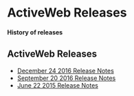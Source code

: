 <div class="page-header">
   <h1>ActiveWeb Releases</h1>
   <h4>History of releases</h4>
</div>

## ActiveWeb Releases

* [December 24 2016 Release Notes](activeweb-release-notes-december-24-2016)
* [September 20 2016 Release Notes](activeweb-release-notes-september20-2016)
* [June 22 2015 Release Notes](activeweb-release-notes-june22-2015)


